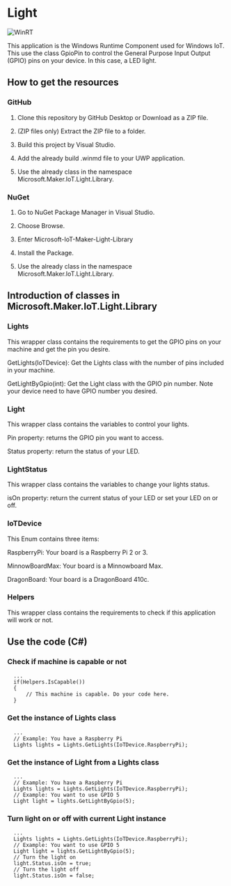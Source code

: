 # Light

[master-build-badge]:        https://img.shields.io/badge/build-successed-brightgreen.svg?style=flat-square

![WinRT][master-build-badge]

This application is the Windows Runtime Component used for Windows IoT. This use the class GpioPin to control the General Purpose Input Output (GPIO) pins on your device. In this case, a LED light.

## How to get the resources

### GitHub

1. Clone this repository by GitHub Desktop or Download as a ZIP file.

2. (ZIP files only) Extract the ZIP file to a folder.

3. Build this project by Visual Studio.

4. Add the already build .winmd file to your UWP application.

5. Use the already class in the namespace Microsoft.Maker.IoT.Light.Library.

### NuGet

1. Go to NuGet Package Manager in Visual Studio.

2. Choose Browse.

3. Enter Microsoft-IoT-Maker-Light-Library

4. Install the Package.

5. Use the already class in the namespace Microsoft.Maker.IoT.Light.Library.

## Introduction of classes in Microsoft.Maker.IoT.Light.Library

### Lights

This wrapper class contains the requirements to get the GPIO pins on your machine and get the pin you desire.

GetLights(IoTDevice): Get the Lights class with the number of pins included in your machine.

GetLightByGpio(int): Get the Light class with the GPIO pin number. Note your device need to have GPIO number you desired.

### Light

This wrapper class contains the variables to control your lights.

Pin property: returns the GPIO pin you want to access.

Status property: return the status of your LED.

### LightStatus

This wrapper class contains the variables to change your lights status.

isOn property: return the current status of your LED or set your LED on or off.

### IoTDevice

This Enum contains three items:

RaspberryPi: Your board is a Raspberry Pi 2 or 3.

MinnowBoardMax: Your board is a Minnowboard Max.

DragonBoard: Your board is a DragonBoard 410c.

### Helpers

This wrapper class contains the requirements to check if this application will work or not.

## Use the code (C#)

### Check if machine is capable or not

      ...
      if(Helpers.IsCapable())
      {
          // This machine is capable. Do your code here.
      }
      
### Get the instance of Lights class

      ...
      // Example: You have a Raspberry Pi
      Lights lights = Lights.GetLights(IoTDevice.RaspberryPi);
      
### Get the instance of Light from a Lights class

      ...
      // Example: You have a Raspberry Pi
      Lights lights = Lights.GetLights(IoTDevice.RaspberryPi);
      // Example: You want to use GPIO 5
      Light light = lights.GetLightByGpio(5);
      
### Turn light on or off with current Light instance

      ...
      Lights lights = Lights.GetLights(IoTDevice.RaspberryPi);
      // Example: You want to use GPIO 5
      Light light = lights.GetLightByGpio(5);
      // Turn the light on
      light.Status.isOn = true;
      // Turn the light off
      light.Status.isOn = false;
